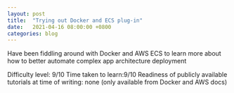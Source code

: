 ```yaml
---
layout: post
title:  "Trying out Docker and ECS plug-in"
date:   2021-04-16 08:00:00 +0800
categories: blog
---
```


Have been fiddling around with Docker and AWS ECS to learn more about how to better automate complex app architecture deployment

Difficulty level: 9/10
Time taken to learn:9/10
Readiness of publicly available tutorials at time of writing: none (only available from Docker and AWS docs)